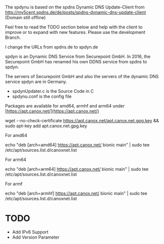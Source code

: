 The spdynu is based on the spdns Dynamic DNS Update-Client from http://my5cent.spdns.de/de/posts/spdns-dynamic-dns-update-client (Domain still offline)

Feel free to read the TODO section below and help with the client to improve or to expand with 
new features. Please use the development Branch.

I change the URLs from spdns.de to spdyn.de

spdyn is an Dynamic DNS Service from Securepoint GmbH. In 2016, the Securepoint GmbH has renamed his own DDNS service from spdns to spdyn.

The servers of Securepoint GmbH and also the servers of the dynamic DNS service spdyn are in Germany.

 - spdynUpdater.c is the Source Code in C
 - spdynu.conf is the config file

Packages are available for amd64, armhf and arm64 under [https://apt.canox.net/](https://apt.canox.net/)

wget --no-check-certificate https://apt.canox.net/apt.canox.net.gpg.key && sudo apt-key add apt.canox.net.gpg.key

For amd64

echo "deb [arch=amd64] https://apt.canox.net/ bionic main" | sudo tee /etc/apt/sources.list.d/canoxnet.list

For arm64

echo "deb [arch=arm64] https://apt.canox.net/ bionic main" | sudo tee /etc/apt/sources.list.d/canoxnet.list

For armf

echo "deb [arch=armhf] https://apt.canox.net/ bionic main" | sudo tee /etc/apt/sources.list.d/canoxnet.list

# TODO

- Add IPv6 Support
- Add Version Parameter
